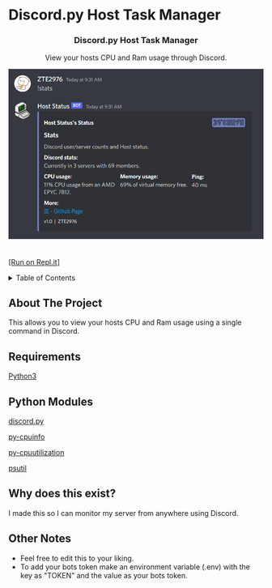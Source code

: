 # Discord.py Host Task Manager
  <h3 align="center">Discord.py Host Task Manager</h3>

  <p align="center">
    View your hosts CPU and Ram usage through Discord.
    <br />
  </p>
</div>

![image info](./images/github/github-example.png)
<br />
<br />
<br />
[[Run on Repl.it]](https://replit.com/@zte2976exe/discordpy-task-manager)

<!-- TABLE OF CONTENTS -->
<details>
  <summary>Table of Contents</summary>
  <ol>
    <li>
      <a href="#about-the-project">About The Project</a>
      <ul>
      </ul>
    </li>
    <li>
      <a href="#requirements">Requirements</a>
      <ul>
      </ul>
    </li>
    <li>
      <a href="#modules">Python Modules</a>
      <ul>
      </ul>
    </li>
    <li>
      <a href="#why-does-this-exist">Why does this exist?</a>
      <ul>
      </ul>
    </li>
    <li>
      <a href="#other-notes">Other Notes</a>
      <ul>
      </ul>
    </li>
  </ol>
</details>



<!-- ABOUT THE PROJECT -->
## About The Project


This allows you to view your hosts CPU and Ram usage using a single command in Discord.

<!-- REQUIRMENTS -->
## Requirements


[Python3](https://www.python.org/)


<!-- MODULES -->
## Python Modules


[discord.py](https://github.com/Rapptz/discord.py)

[py-cpuinfo](https://github.com/workhorsy/py-cpuinfo)

[py-cpuutilization](https://github.com/workhorsylegacy/py-cpuutilization)

[psutil](https://github.com/giampaolo/psutil)



<!-- WHY DOES THIS EXIST -->
## Why does this exist?


I made this so I can monitor my server from anywhere using Discord.


<!-- NOTES -->
## Other Notes


* Feel free to edit this to your liking.
* To add your bots token make an environment variable (.env) with the key as "TOKEN" and the value as your bots token.
